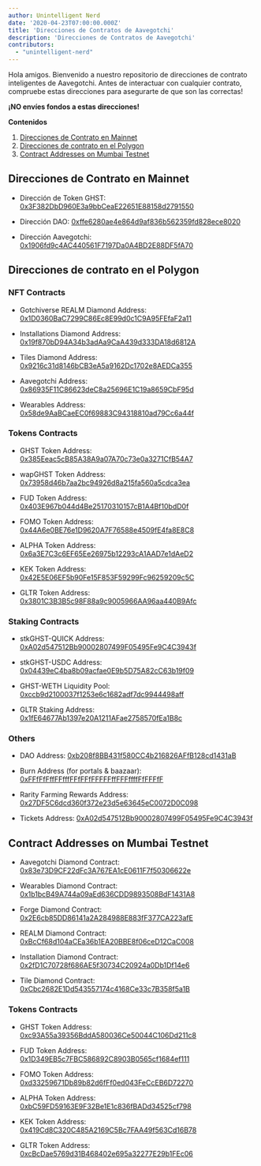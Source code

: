 ```yaml
---
author: Unintelligent Nerd
date: '2020-04-23T07:00:00.000Z'
title: 'Direcciones de Contratos de Aavegotchi'
description: 'Direcciones de Contratos de Aavegotchi'
contributors:
  - "unintelligent-nerd"
---
```


Hola amigos. Bienvenido a nuestro repositorio de direcciones de contrato inteligentes de Aavegotchi. Antes de interactuar con cualquier contrato, compruebe estas direcciones para asegurarte de que son las correctas!

**¡NO envíes fondos a estas direcciones!**

<div class="contentsBox">

**Contenidos**

<ol>
<li><a href=#contract-addresses-on-mainnet>Direcciones de Contrato en Mainnet</a></li>
<li><a href=#contract-addresses-on-polygon>Direcciones de contrato en el Polygon</a></li>
<li><a href=#contract-addresses-on-mumbai-testnet>Contract Addresses on Mumbai Testnet</a></li>
</ol>

</div>

## Direcciones de Contrato en Mainnet

* Dirección de Token GHST: [0x3F382DbD960E3a9bbCeaE22651E88158d2791550](https://etherscan.io/address/0x3f382dbd960e3a9bbceae22651e88158d2791550)

* Dirección DAO: [0xffe6280ae4e864d9af836b562359fd828ece8020](https://etherscan.io/address/0xffe6280ae4e864d9af836b562359fd828ece8020)

* Dirección Aavegotchi: [0x1906fd9c4AC440561F7197Da0A4BD2E88DF5fA70](https://etherscan.io/address/0x1906fd9c4AC440561F7197Da0A4BD2E88DF5fA70)

## Direcciones de contrato en el Polygon

### NFT Contracts

* Gotchiverse REALM Diamond Address: [0x1D0360BaC7299C86Ec8E99d0c1C9A95FEfaF2a11](https://polygonscan.com/address/0x1d0360bac7299c86ec8e99d0c1c9a95fefaf2a11)

* Installations Diamond Address: [0x19f870bD94A34b3adAa9CaA439d333DA18d6812A](https://polygonscan.com/address/0x19f870bD94A34b3adAa9CaA439d333DA18d6812A)

* Tiles Diamond Address: [0x9216c31d8146bCB3eA5a9162Dc1702e8AEDCa355](https://polygonscan.com/address/0x9216c31d8146bCB3eA5a9162Dc1702e8AEDCa355)

* Aavegotchi Address: [0x86935F11C86623deC8a25696E1C19a8659CbF95d](https://polygonscan.com/address/0x86935F11C86623deC8a25696E1C19a8659CbF95d)

* Wearables Address: [0x58de9AaBCaeEC0f69883C94318810ad79Cc6a44f](https://polygonscan.com/address/0x58de9AaBCaeEC0f69883C94318810ad79Cc6a44f)

### Tokens Contracts

* GHST Token Address: [0x385Eeac5cB85A38A9a07A70c73e0a3271CfB54A7](https://polygonscan.com/address/0x385Eeac5cB85A38A9a07A70c73e0a3271CfB54A7)

* wapGHST Token Address: [0x73958d46b7aa2bc94926d8a215fa560a5cdca3ea](https://polygonscan.com/token/0x73958d46b7aa2bc94926d8a215fa560a5cdca3ea)

* FUD Token Address: [0x403E967b044d4Be25170310157cB1A4Bf10bdD0f](https://polygonscan.com/token/0x403E967b044d4Be25170310157cB1A4Bf10bdD0f)

* FOMO Token Address: [0x44A6e0BE76e1D9620A7F76588e4509fE4fa8E8C8](https://polygonscan.com/token/0x44A6e0BE76e1D9620A7F76588e4509fE4fa8E8C8)

* ALPHA Token Address: [0x6a3E7C3c6EF65Ee26975b12293cA1AAD7e1dAeD2](https://polygonscan.com/token/0x6a3E7C3c6EF65Ee26975b12293cA1AAD7e1dAeD2)

* KEK Token Address: [0x42E5E06EF5b90Fe15F853F59299Fc96259209c5C](https://polygonscan.com/token/0x42E5E06EF5b90Fe15F853F59299Fc96259209c5C)

* GLTR Token Address: [0x3801C3B3B5c98F88a9c9005966AA96aa440B9Afc](https://polygonscan.com/token/0x3801C3B3B5c98F88a9c9005966AA96aa440B9Afc)

### Staking Contracts

* stkGHST-QUICK Address: [0xA02d547512Bb90002807499F05495Fe9C4C3943f](https://polygonscan.com/address/0xA02d547512Bb90002807499F05495Fe9C4C3943f)

* stkGHST-USDC Address: [0x04439eC4ba8b09acfae0E9b5D75A82cC63b19f09](https://polygonscan.com/address/0x04439eC4ba8b09acfae0E9b5D75A82cC63b19f09)

* GHST-WETH Liquidity Pool: [0xccb9d2100037f1253e6c1682adf7dc9944498aff](https://polygonscan.com/address/0xccb9d2100037f1253e6c1682adf7dc9944498aff)

* GLTR Staking Address: [0x1fE64677Ab1397e20A1211AFae2758570fEa1B8c](https://polygonscan.com/token/0x1fE64677Ab1397e20A1211AFae2758570fEa1B8c)

### Others

* DAO Address: [0xb208f8BB431f580CC4b216826AFfB128cd1431aB](https://polygonscan.com/address/0xb208f8BB431f580CC4b216826AFfB128cd1431aB/tokens)

* Burn Address (for portals & baazaar): [0xFFfFfFffFFfffFFfFFfFFFFFffFFFffffFfFFFfF](https://polygonscan.com/address/0xFFfFfFffFFfffFFfFFfFFFFFffFFFffffFfFFFfF/tokens)

* Rarity Farming Rewards Address: [0x27DF5C6dcd360f372e23d5e63645eC0072D0C098](https://polygonscan.com/address/0x27DF5C6dcd360f372e23d5e63645eC0072D0C098/token-transfers)

* Tickets Address: [0xA02d547512Bb90002807499F05495Fe9C4C3943f](https://polygonscan.com/address/0xA02d547512Bb90002807499F05495Fe9C4C3943f)

## Contract Addresses on Mumbai Testnet

* Aavegotchi Diamond Contract: [0x83e73D9CF22dFc3A767EA1cE0611F7f50306622e](https://mumbai.polygonscan.com/address/0x83e73D9CF22dFc3A767EA1cE0611F7f50306622e)

* Wearables Diamond Contract: [0x1b1bcB49A744a09aEd636CDD9893508BdF1431A8](https://mumbai.polygonscan.com/address/0x1b1bcB49A744a09aEd636CDD9893508BdF1431A8)

* Forge Diamond Contract: [0x2E6cb85DD86141a2A284988E883fF377CA223afE](https://mumbai.polygonscan.com/address/0x2E6cb85DD86141a2A284988E883fF377CA223afE)

* REALM Diamond Contract: [0xBcCf68d104aCEa36b1EA20BBE8f06ceD12CaC008](https://mumbai.polygonscan.com/address/0xBcCf68d104aCEa36b1EA20BBE8f06ceD12CaC008)

* Installation Diamond Contract: [0x2fD1C70728f686AE5f30734C20924a0Db1Df14e6](https://mumbai.polygonscan.com/address/0x2fD1C70728f686AE5f30734C20924a0Db1Df14e6)

* Tile Diamond Contract: [0xCbc2682E1Dd543557174c4168Ce33c7B358f5a1B](https://mumbai.polygonscan.com/address/0xCbc2682E1Dd543557174c4168Ce33c7B358f5a1B)

### Tokens Contracts

* GHST Token Address: [0xc93A55a39356BddA580036Ce50044C106Dd211c8](https://mumbai.polygonscan.com/address/0xc93A55a39356BddA580036Ce50044C106Dd211c8)

* FUD Token Address: [0x1D349EB5c7FBC586892C8903B0565cf1684ef111](https://mumbai.polygonscan.com/address/0x1D349EB5c7FBC586892C8903B0565cf1684ef111)

* FOMO Token Address: [0xd33259671Db89b82d6fFf0ed043FeCcEB6D72270](https://mumbai.polygonscan.com/address/0xd33259671Db89b82d6fFf0ed043FeCcEB6D72270)

* ALPHA Token Address: [0xbC59FD59163E9F32Be1E1c836fBADd34525cf798](https://mumbai.polygonscan.com/address/0xbC59FD59163E9F32Be1E1c836fBADd34525cf798)

* KEK Token Address: [0x419Cd8C320C485A2169C5Bc7FAA49f563Cd16B78](https://mumbai.polygonscan.com/address/0x419Cd8C320C485A2169C5Bc7FAA49f563Cd16B78)

* GLTR Token Address: [0xcBcDae5769d31B468402e695a32277E29b1FEc06](https://mumbai.polygonscan.com/address/0xcBcDae5769d31B468402e695a32277E29b1FEc06)